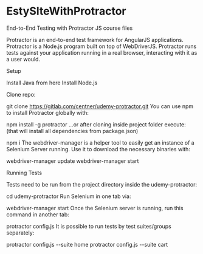# EstySIteWithProtractor
End-to-End Testing with Protractor JS course files

Protractor is an end-to-end test framework for AngularJS applications. Protractor is a Node.js program built on top of WebDriverJS. Protractor runs tests against your application running in a real browser, interacting with it as a user would.


Setup

Install Java from here
Install Node.js

Clone repo:

git clone https://gitlab.com/centner/udemy-protractor.git
You can use npm to install Protractor globally with:

npm install -g protractor
...or after cloning inside project folder execute: (that will install all dependencies from package.json)

npm i
The webdriver-manager is a helper tool to easily get an instance of a Selenium Server running. Use it to download the necessary binaries with:

webdriver-manager update
webdriver-manager start

Running Tests

Tests need to be run from the project directory inside the udemy-protractor:

cd udemy-protractor
Run Selenium in one tab via:

webdriver-manager start
Once the Selenium server is running, run this command in another tab:

protractor config.js
It is possible to run tests by test suites/groups separately:

protractor config.js --suite home
protractor config.js --suite cart
